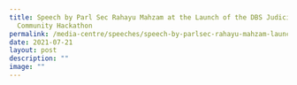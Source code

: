 ```yaml
---
title: Speech by Parl Sec Rahayu Mahzam at the Launch of the DBS Judiciary MCI
  Community Hackathon
permalink: /media-centre/speeches/speech-by-parlsec-rahayu-mahzam-launch-dbs-judiciary-mci-community-hackathon/
date: 2021-07-21
layout: post
description: ""
image: ""
---
```

